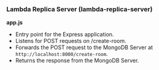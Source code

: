 ### Lambda Replica Server (lambda-replica-server)
**app.js**
- Entry point for the Express application.
- Listens for POST requests on /create-room.
- Forwards the POST request to the MongoDB Server at `http://localhost:8000/create-room`.
- Returns the response from the MongoDB Server.